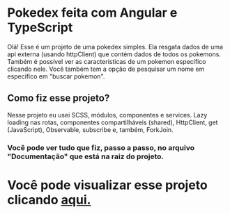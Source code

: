 <h1> Pokedex feita com Angular e TypeScript </h1>

<p> Olá! Esse é um projeto de uma pokedex simples. Ela resgata dados de uma api externa (usando httpClient) que contém dados de todos os pokemons. Também é possível ver as características de um pokemon específico clicando nele. Você também tem a opção de pesquisar um nome em especifico em "buscar pokemon".</p>

<h2> Como fiz esse projeto? </h2>

<p> Nesse projeto eu usei SCSS, módulos, componentes e services. Lazy loading nas rotas, componentes compartilháveis (shared), HttpClient, get (JavaScript), Observable, subscribe e, também, ForkJoin.  </p>

<h3> Você pode ver tudo que fiz, passo a passo, no arquivo "Documentação" que está na raiz do projeto. </h3>
  
<h1> Você pode visualizar esse projeto clicando <a href="https://willianctti.github.io/Pokedex/">aqui.</a>
